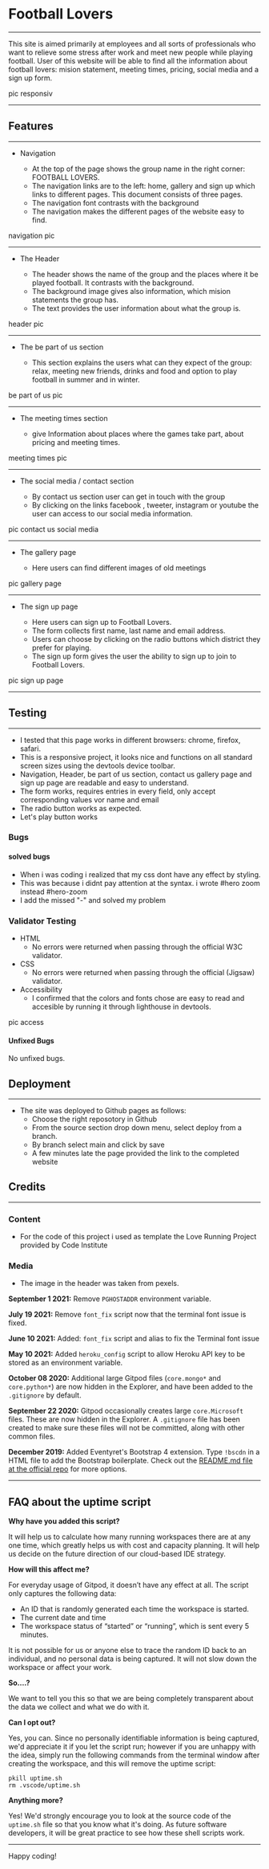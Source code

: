 # Football Lovers
-----
This site is aimed primarily at employees and all sorts of professionals who want to relieve some stress after work and meet new people while playing football. User of this website will be able to find all the information about football lovers: mision statement, meeting times, pricing, social media and a sign up form.

pic responsiv

-----
## Features

-----
* Navigation

    - At the top of the page shows the group name in the right corner: FOOTBALL LOVERS.
    - The navigation links are to the left: home, gallery and sign up which links to different pages. This document consists of three pages.  
    - The navigation font contrasts with the background
    - The navigation makes the different pages of the website easy to find. 

navigation pic

-----
* The Header

    - The header shows the name of the group and the places where it be played football. It contrasts with the background.
    - The background image gives also information, which mision statements the group has.  
    - The text provides the user information about what the group is.

header pic

-------
* The be part of us section

    - This section explains the users what can they expect of the group: relax, meeting new friends, drinks and food and option to play football in summer and in winter.

be part of us pic

-----
* The meeting times section

    - give Information about places where the games take part, about pricing and meeting times. 

meeting times pic

-----
* The social media / contact section

    - By contact us section user can get in touch with the group
    - By clicking on the links facebook , tweeter, instagram or youtube the user can access to our social media information. 

pic contact us social media

--------------
* The gallery page

    - Here users can find different images of old meetings
    
pic gallery page

--------------
* The sign up page

    - Here users can sign up to Football Lovers.
    - The form collects first name, last name and email address. 
    - Users can choose by clicking on the radio buttons which district they prefer for playing.
    - The sign up form gives the user the ability to sign up to join to Football Lovers.

pic sign up page

--------------
## Testing
--------
* I tested that this page works in different browsers: chrome, firefox, safari.
* This is a responsive project, it looks nice and functions on all standard screen sizes using the devtools device toolbar.
* Navigation, Header, be part of us section, contact us gallery page and sign up page are readable and easy to understand.
* The form works, requires entries in every field, only accept corresponding values vor name and email
* The radio button works as expected.
* Let's play button works 

### Bugs
#### solved bugs
- When i was coding i realized that my css dont have any effect by styling.
- This was because i didnt pay attention at the syntax. i wrote #hero zoom instead #hero-zoom
- I add the missed "-" and solved my problem 
### Validator Testing
- HTML
    - No errors were returned when passing through the official W3C validator. 
- CSS
    - No errors were returned when passing through the official (Jigsaw) validator.
- Accessibility
    - I confirmed that the colors and fonts chose are easy to read and accesible by running it through lighthouse in devtools.

pic access

#### Unfixed Bugs
No unfixed bugs.
## Deployment
-----
- The site was deployed to Github pages as follows:
    - Choose the right reposotory in Github
    - From the source section drop down menu, select deploy from a branch.
    - By branch select main and click by save
    - A few minutes late the page provided the link to the completed website
## Credits
-----
### Content
- For the code of this project i used as template the Love Running Project provided by Code Institute
### Media
- The image in the header was taken from pexels.







**September 1 2021:** Remove `PGHOSTADDR` environment variable.

**July 19 2021:** Remove `font_fix` script now that the terminal font issue is fixed.

**June 10 2021:** Added: `font_fix` script and alias to fix the Terminal font issue

**May 10 2021:** Added `heroku_config` script to allow Heroku API key to be stored as an environment variable.

**October 08 2020:** Additional large Gitpod files (`core.mongo*` and `core.python*`) are now hidden in the Explorer, and have been added to the `.gitignore` by default.

**September 22 2020:** Gitpod occasionally creates large `core.Microsoft` files. These are now hidden in the Explorer. A `.gitignore` file has been created to make sure these files will not be committed, along with other common files.

**December 2019:** Added Eventyret's Bootstrap 4 extension. Type `!bscdn` in a HTML file to add the Bootstrap boilerplate. Check out the <a href="https://github.com/Eventyret/vscode-bcdn" target="_blank">README.md file at the official repo</a> for more options.

------

## FAQ about the uptime script

**Why have you added this script?**

It will help us to calculate how many running workspaces there are at any one time, which greatly helps us with cost and capacity planning. It will help us decide on the future direction of our cloud-based IDE strategy.

**How will this affect me?**

For everyday usage of Gitpod, it doesn’t have any effect at all. The script only captures the following data:

- An ID that is randomly generated each time the workspace is started.
- The current date and time
- The workspace status of “started” or “running”, which is sent every 5 minutes.

It is not possible for us or anyone else to trace the random ID back to an individual, and no personal data is being captured. It will not slow down the workspace or affect your work.

**So….?**

We want to tell you this so that we are being completely transparent about the data we collect and what we do with it.

**Can I opt out?**

Yes, you can. Since no personally identifiable information is being captured, we'd appreciate it if you let the script run; however if you are unhappy with the idea, simply run the following commands from the terminal window after creating the workspace, and this will remove the uptime script:

```
pkill uptime.sh
rm .vscode/uptime.sh
```

**Anything more?**

Yes! We'd strongly encourage you to look at the source code of the `uptime.sh` file so that you know what it's doing. As future software developers, it will be great practice to see how these shell scripts work.

---

Happy coding!
